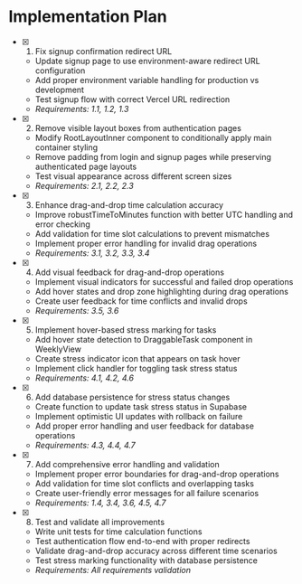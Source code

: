 # Implementation Plan

- [x] 1. Fix signup confirmation redirect URL





  - Update signup page to use environment-aware redirect URL configuration
  - Add proper environment variable handling for production vs development
  - Test signup flow with correct Vercel URL redirection
  - _Requirements: 1.1, 1.2, 1.3_

- [x] 2. Remove visible layout boxes from authentication pages





  - Modify RootLayoutInner component to conditionally apply main container styling
  - Remove padding from login and signup pages while preserving authenticated page layouts
  - Test visual appearance across different screen sizes
  - _Requirements: 2.1, 2.2, 2.3_

- [x] 3. Enhance drag-and-drop time calculation accuracy





  - Improve robustTimeToMinutes function with better UTC handling and error checking
  - Add validation for time slot calculations to prevent mismatches
  - Implement proper error handling for invalid drag operations
  - _Requirements: 3.1, 3.2, 3.3, 3.4_

- [x] 4. Add visual feedback for drag-and-drop operations





  - Implement visual indicators for successful and failed drop operations
  - Add hover states and drop zone highlighting during drag operations
  - Create user feedback for time conflicts and invalid drops
  - _Requirements: 3.5, 3.6_

- [x] 5. Implement hover-based stress marking for tasks





  - Add hover state detection to DraggableTask component in WeeklyView
  - Create stress indicator icon that appears on task hover
  - Implement click handler for toggling task stress status
  - _Requirements: 4.1, 4.2, 4.6_

- [x] 6. Add database persistence for stress status changes





  - Create function to update task stress status in Supabase
  - Implement optimistic UI updates with rollback on failure
  - Add proper error handling and user feedback for database operations
  - _Requirements: 4.3, 4.4, 4.7_

- [x] 7. Add comprehensive error handling and validation











  - Implement proper error boundaries for drag-and-drop operations
  - Add validation for time slot conflicts and overlapping tasks
  - Create user-friendly error messages for all failure scenarios
  - _Requirements: 1.4, 3.4, 3.6, 4.5, 4.7_

- [x] 8. Test and validate all improvements















  - Write unit tests for time calculation functions
  - Test authentication flow end-to-end with proper redirects
  - Validate drag-and-drop accuracy across different time scenarios
  - Test stress marking functionality with database persistence
  - _Requirements: All requirements validation_